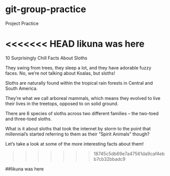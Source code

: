 # git-group-practice
Project Practice

<<<<<<< HEAD
likuna was here
=======
10 Surprisingly Chill Facts About Sloths

They swing from trees, they sleep a lot, and they have adorable fuzzy faces. No, we’re not talking about Koalas, but sloths!

Sloths are naturally found within the tropical rain forests in Central and South America.

They’re what we call arboreal mammals, which means they evolved to live their lives in the treetops, opposed to on solid ground.

There are 6 species of sloths across two different families – the two-toed and three-toed sloths.

What is it about sloths that took the internet by storm to the point that millennial’s started referring to them as their “Spirit Animals” though?

Let’s take a look at some of the more interesting facts about them!
>>>>>>> 18745c5db69e7a47561da9caf4ebb7cb32bbadc9


##likuna was here